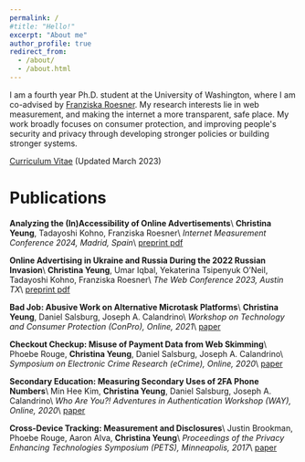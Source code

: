 ```yaml
---
permalink: /
#title: "Hello!"
excerpt: "About me"
author_profile: true
redirect_from: 
  - /about/
  - /about.html
---
```


I am a fourth year Ph.D. student at the University of Washington, where I am co-advised by [Franziska Roesner](https://www.franziroesner.com/). My research interests lie in web measurement, and making the internet a more transparent, safe place. My work broadly focuses on consumer protection, and improving people's security and privacy through developing stronger policies or building stronger systems.

[Curriculum Vitae](https://christinahyeung.github.io/files/Yeung_CV.pdf) (Updated March 2023)

Publications
======

**Analyzing the (In)Accessibility of Online Advertisements**\\
**Christina Yeung**, Tadayoshi Kohno, Franziska Roesner\\
*Internet Measurement Conference 2024, Madrid, Spain*\\
[preprint pdf](https://christinahyeung.github.io/files/accessible_ads.pdf)

**Online Advertising in Ukraine and Russia During the 2022 Russian Invasion**\\
**Christina Yeung**, Umar Iqbal, Yekaterina Tsipenyuk O’Neil, Tadayoshi Kohno, Franziska Roesner\\
*The Web Conference 2023, Austin TX*\\
[preprint pdf](https://christinahyeung.github.io/files/russia_ukraine_ads_www2023.pdf)

**Bad Job: Abusive Work on Alternative Microtask Platforms**\\
**Christina Yeung**, Daniel Salsburg, Joseph A. Calandrino\\
*Workshop on Technology and Consumer Protection (ConPro), Online, 2021*\\
[paper](https://christinahyeung.github.io/files/badjob_conpro21.pdf)

**Checkout Checkup: Misuse of Payment Data from Web Skimming**\\
Phoebe Rouge, **Christina Yeung**, Daniel Salsburg, Joseph A. Calandrino\\
*Symposium on Electronic Crime Research (eCrime), Online, 2020*\\
[paper](https://christinahyeung.github.io/files/checkoutcheckup_ecrime20.pdf)

**Secondary Education: Measuring Secondary Uses of 2FA Phone Numbers**\\
Min Hee Kim, **Christina Yeung**, Daniel Salsburg, Joseph A. Calandrino\\
*Who Are You?! Adventures in Authentication Workshop (WAY), Online, 2020*\\
[paper](https://christinahyeung.github.io/files/secondaryeducation_way20.pdf)

**Cross-Device Tracking: Measurement and Disclosures**\\
Justin Brookman, Phoebe Rouge, Aaron Alva, **Christina Yeung**\\
*Proceedings of the Privacy Enhancing Technologies Symposium (PETS), Minneapolis, 2017*\\
[paper](https://christinahyeung.github.io/files/crossdevice_pets17.pdf)
